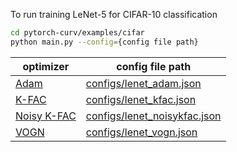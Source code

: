 To run training LeNet-5 for CIFAR-10 classification
```bash
cd pytorch-curv/examples/cifar
python main.py --config={config file path}
```
| optimizer | config file path |
| --- | --- |
| [Adam](https://arxiv.org/abs/1412.6980) | [configs/lenet_adam.json](https://github.com/rioyokotalab/pytorch-curv/blob/master/examples/cifar/configs/lenet_adam.json) |
| [K-FAC](https://arxiv.org/abs/1503.05671) | [configs/lenet_kfac.json](https://github.com/rioyokotalab/pytorch-curv/blob/master/examples/cifar/configs/lenet_kfac.json) |
| [Noisy K-FAC](https://arxiv.org/abs/1712.02390) | [configs/lenet_noisykfac.json](https://github.com/rioyokotalab/pytorch-curv/blob/master/examples/cifar/configs/lenet_noisykfac.json) |
| [VOGN](https://arxiv.org/abs/1806.04854) | [configs/lenet_vogn.json](https://github.com/rioyokotalab/pytorch-curv/blob/master/examples/cifar/configs/lenet_vogn.json) |
